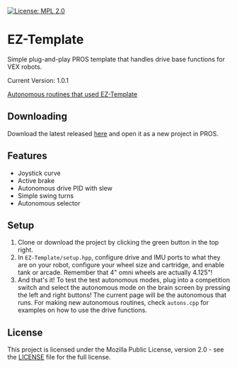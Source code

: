 [![License: MPL 2.0](https://img.shields.io/badge/License-MPL%202.0-brightgreen.svg)](https://opensource.org/licenses/MPL-2.0)
# EZ-Template
Simple plug-and-play PROS template that handles drive base functions for VEX robots.  

Current Version: 1.0.1

[Autonomous routines that used EZ-Template](https://photos.app.goo.gl/yRwuvmq7hDoM4f6EA)

## Downloading

Download the latest released [here](https://github.com/Unionjackjz1/EZ-Template/releases/latest) and open it as a new project in PROS.

## Features
* Joystick curve
* Active brake
* Autonomous drive PID with slew
* Simple swing turns
* Autonomous selector

## Setup
1) Clone or download the project by clicking the green button in the top right.  
2) In `EZ-Template/setup.hpp`, configure drive and IMU ports to what they are on your robot, configure your wheel size and cartridge, and enable tank or arcade. Remember that 4" omni wheels are actually 4.125"!
3) And that's it!  To test the test autonomous modes, plug into a competition switch and select the autonomous mode on the brain screen by pressing the left and right buttons!  The current page will be the autonomous that runs.  For making new autonomous routines, check `autons.cpp` for examples on how to use the drive functions.

## License

This project is licensed under the Mozilla Public License, version 2.0 - see the [LICENSE](LICENSE)
file for the full license.

